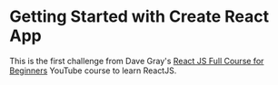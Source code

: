 # Getting Started with Create React App

This is the first challenge from Dave Gray's [React JS Full Course for Beginners](https://www.youtube.com/watch?v=RVFAyFWO4go) YouTube course to learn ReactJS.